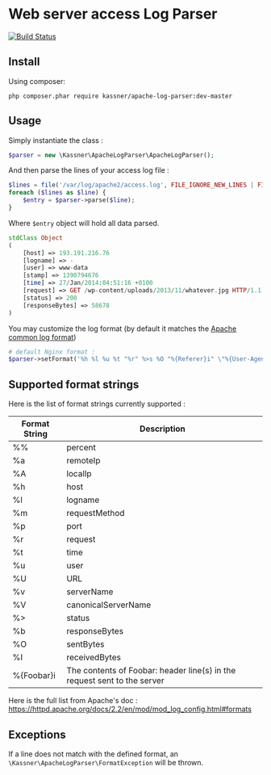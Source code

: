 # Web server access Log Parser

[![Build Status](https://travis-ci.org/kassner/apache-log-parser.png?branch=master)](https://travis-ci.org/kassner/apache-log-parser)

## Install

Using composer:

```
php composer.phar require kassner/apache-log-parser:dev-master
```

## Usage

Simply instantiate the class :

```php
$parser = new \Kassner\ApacheLogParser\ApacheLogParser();
```

And then parse the lines of your access log file :

```php
$lines = file('/var/log/apache2/access.log', FILE_IGNORE_NEW_LINES | FILE_SKIP_EMPTY_LINES);
foreach ($lines as $line) {
    $entry = $parser->parse($line);
}
```

Where `$entry` object will hold all data parsed.

```php
stdClass Object
(
    [host] => 193.191.216.76
    [logname] => -
    [user] => www-data
    [stamp] => 1390794676
    [time] => 27/Jan/2014:04:51:16 +0100
    [request] => GET /wp-content/uploads/2013/11/whatever.jpg HTTP/1.1
    [status] => 200
    [responseBytes] => 58678
)
```

You may customize the log format (by default it matches the [Apache common log format](https://httpd.apache.org/docs/2.2/en/logs.html#common))

```php
# default Nginx format :
$parser->setFormat('%h %l %u %t "%r" %>s %O "%{Referer}i" \"%{User-Agent}i"');
```

## Supported format strings

Here is the list of format strings currently supported :

| Format String | Description |
| -- | ------- |
| %% | percent |
| %a | remoteIp |
| %A | localIp |
| %h | host |
| %l | logname |
| %m | requestMethod |
| %p | port |
| %r | request |
| %t | time |
| %u | user |
| %U | URL |
| %v | serverName |
| %V | canonicalServerName |
| %> | status |
| %b | responseBytes |
| %O | sentBytes |
| %I | receivedBytes |
| %{Foobar}i | The contents of Foobar: header line(s) in the request sent to the server |

Here is the full list from Apache's doc : https://httpd.apache.org/docs/2.2/en/mod/mod_log_config.html#formats

## Exceptions

If a line does not match with the defined format, an `\Kassner\ApacheLogParser\FormatException` will be thrown.